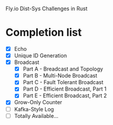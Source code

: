 Fly.io Dist-Sys Challenges in Rust

# Completion list

- [x] Echo
- [x] Unique ID Generation
- [x] Broadcast
  - [x] Part A - Breadcast and Topology
  - [x] Part B - Multi-Node Broadcast
  - [x] Part C - Fault Tolerant Broadcast
  - [x] Part D - Efficient Broadcast, Part 1
  - [x] Part E - Efficient Broadcast, Part 2
- [x] Grow-Only Counter
- [ ] Kafka-Style Log
- [ ] Totally Available...
